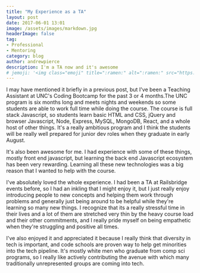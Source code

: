 ```yaml
---
title: "My Experience as a TA"
layout: post
date: 2017-06-01 13:01
image: /assets/images/markdown.jpg
headerImage: false
tag:
- Professional
- Mentoring
category: blog
author: andrewpierce
description: I'm a TA now and it's awesome
# jemoji: '<img class="emoji" title=":ramen:" alt=":ramen:" src="https://assets.github.com/images/icons/emoji/unicode/1f35c.png" height="20" width="20" align="absmiddle">'
---
```


I may have mentioned it briefly in a previous post, but I've been a Teaching Assistant at UNC's Coding Bootcamp
for the past 3 or 4 months.The UNC program is six months long and meets nights and weekends so some students are able to work full time while
doing the course. The course is full stack Javascript, so students learn basic HTML and CSS, jQuery and browser Javascript, Node, Express,
MySQL, MongoDB, React, and a whole host of other things. It's a really ambitious program and I think the students will be really well prepared
for junior dev roles when they graduate in early August.

It's also been awesome for me. I had experience with some of these things, mostly front end javascript, but learning the back end Javascript
ecosystem has been very rewarding. Learning all these new technologies was a big reason that I wanted to help with the course.

I've absolutely loved the whole experience. I had been a TA at Railsbridge events before, so I had an inkling that I might enjoy it, but I just really
enjoy introducing people to new concepts and helping them work through problems and generally just being around to be helpful while they're learning so
many new things. I recognize that its a really stressful time in their lives and a lot of them are stretched very thin by the heavy course load and
their other commitments, and I really pride myself on being empathetic when they're struggling and positive all times.

I've also enjoyed it and appreciated it because I really think that diversity in tech is important, and code schools are proven way to help get minorities
into the tech pipeline. It's mostly white men who graduate from comp sci programs, so I really like actively contributing the avenue with which many
traditionally unrepresented groups are coming into tech.
